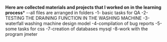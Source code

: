****************************Here are collected materials and projects that I worked on in the learning process*****************************
--all files are arranged in folders
-1- basic tasks for QA
-2-TESTING THE DRAINING FUNCTION IN THE WASHING MACHINE
-3-waterfall washing machine design model
-4-compilation of bug reports
-5-some tasks for css
-7-creation of databases mysql
-8-work with the program jmeter

